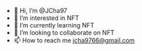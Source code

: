 - 👋 Hi, I’m @JCha97
- 👀 I’m interested in NFT
- 🌱 I’m currently learning NFT
- 💞️ I’m looking to collaborate on NFT
- 📫 How to reach me jcha9766@gmail.com

<!---
JCha97/JCha97 is a ✨ special ✨ repository because its `README.md` (this file) appears on your GitHub profile.
You can click the Preview link to take a look at your changes.
--->
